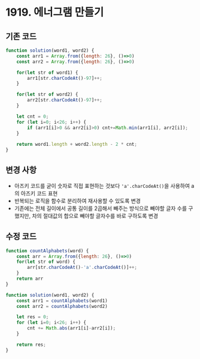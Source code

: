 # 1919. 에너그램 만들기

## 기존 코드
```javascript
function solution(word1, word2) {
    const arr1 = Array.from({length: 26}, ()=>0)
    const arr2 = Array.from({length: 26}, ()=>0)

    for(let str of word1) {
        arr1[str.charCodeAt()-97]++;
    }

    for(let str of word2) {
        arr2[str.charCodeAt()-97]++;
    }

    let cnt = 0;
    for (let i=0; i<26; i++) {
        if (arr1[i]>0 && arr2[i]>0) cnt+=Math.min(arr1[i], arr2[i]);
    }
    
    return word1.length + word2.length - 2 * cnt;
}
```

## 변경 사항
- 아즈키 코드를 굳이 숫자로 직접 표현하는 것보다 `'a'.charCodeAt()`을 사용하여 a의 아즈키 코드 표현
- 반복되는 로직을 함수로 분리하여 재사용할 수 있도록 변경
- 기존에는 전체 길이에서 공통 길이를 2곱해서 빼주는 방식으로 빼야할 글자 수를 구했지만, 차의 절대값의 합으로 빼야할 글자수를 바로 구하도록 변경

## 수정 코드
```javascript
function countAlphabets(word) {
    const arr = Array.from({length: 26}, ()=>0)
    for(let str of word) {
        arr[str.charCodeAt()-'a'.charCodeAt()]++;
    }
    return arr
}

function solution(word1, word2) {
    const arr1 = countAlphabets(word1)
    const arr2 = countAlphabets(word2)

    let res = 0;
    for (let i=0; i<26; i++) {
        cnt += Math.abs(arr1[i]-arr2[i]);
    }

    return res;
}
```